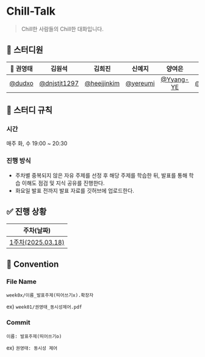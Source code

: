 # Chill-Talk
> Chill한 사람들의 Chill한 대화입니다.

## 🦘 스터디원
| 👑 권영태 | 김원석 | 김희진 | 신예지 | 양여은 | 임재현 | 황지연 | 홍정기 |
|:-------:|:----:|:-----:|:----:|:----:|:----:|:----:|:----:|
| [@dudxo](https://github.com/dudxo) | [@dnjstjt1297](https://github.com/dnjstjt1297) | [@heejjinkim](https://github.com/heejjinkim) | [@yereumi](https://github.com/yereumi) | [@Yyang-YE](https://github.com/Yyang-YE) | [@hyeonZIP](https://github.com/hyeonZIP) | [@ghkdwldus0807](https://github.com/ghkdwldus0807) | [@hjg727](https://github.com/hjg727) |

## 📍 스터디 규칙
### 시간
매주 화, 수 19:00 ~ 20:30

### 진행 방식
- 주차별 중복되지 않은 자유 주제를 선정 후 해당 주제를 학습한 뒤, 발표를 통해 학습 이해도 점검 및 지식 공유를 진행한다.
- 화요일 발표 전까지 발표 자료를 깃허브에 업로드한다.

## ✅ 진행 상황
| 주차(날짜) |
|:-------:|
| [1주차(2025.03.18)](https://github.com/URECA-2nd-study/Chill-Talk/blob/main/week01/week01.md) |

## 📌 Convention
### File Name
`week0x/이름_발표주제(띄어쓰기x).확장자`

ex) `week01/권영태_동시성제어.pdf`

### Commit
`이름: 발표주제(띄어쓰기o)`

ex) `권영태: 동시성 제어`
